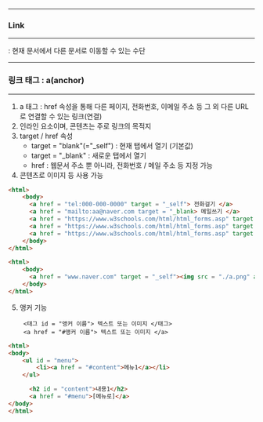 -----
### Link
-----
: 현재 문서에서 다른 문서로 이동할 수 있는 수단

-----
### 링크 태그 : a(anchor)
-----
1. a 태그 : href 속성을 통해 다른 페이지, 전화번호, 이메일 주소 등 그 외 다른 URL로 연결할 수 있는 링크(연결)
2. 인라인 요소이며, 콘텐츠는 주로 링크의 목적지
3. target / href 속성
   - target = "blank"(="_self") : 현재 탭에서 열기 (기본값)
   - target = "_blank" : 새로운 탭에서 열기
   - href : 웹문서 주소 뿐 아니라, 전화번호 / 메일 주소 등 지정 가능 
4. 콘텐츠로 이미지 등 사용 가능
   
```html
<html>
	<body>
	  <a href = "tel:000-000-0000" target = "_self"> 전화걸기 </a>
	  <a href = "mailto:aa@naver.com target = "_blank> 메일쓰기 </a>
	  <a href = "https://www.w3schools.com/html/html_forms.asp" target = "_blank"> 네이버로 이동 (새로운 창) </a>
	  <a href = "https://www.w3schools.com/html/html_forms.asp" target = "_self"> 네이버로 이동 (기존 창) </a>
	  <a href = "https://www.w3schools.com/html/html_forms.asp" target = "blank"> 네이버로 이동 (기존 창) </a>
	</body>
</html>
```

```html
<html>
	<body>
	  <a href = "www.naver.com" target = "_self"><img src = "./a.png" alt = "그림 설명" width = "300" height = "600"></a>
	</body>
</html>
```

5. 앵커 기능

        <태그 id = "앵커 이름"> 텍스트 또는 이미지 </태그>
        <a href = "#앵커 이름"> 텍스트 또는 이미지 </a>

```html
<html>
<body>
    <ul id = "menu">
    	<li><a href = "#content">메뉴1</a></li>
    </ul>

      <h2 id = "content">내용1</h2>
      <a href = "#menu">[메뉴로]</a>
</body>
</html>

```
